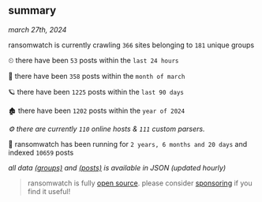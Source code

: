 
## summary
_march 27th, 2024_

ransomwatch is currently crawling `366` sites belonging to `181` unique groups

⏲ there have been `53` posts within the `last 24 hours`

🦈 there have been `358` posts within the `month of march`

🪐 there have been `1225` posts within the `last 90 days`

🏚 there have been `1202` posts within the `year of 2024`

_⚙️ there are currently `110` online hosts & `111` custom parsers._

🦕 ransomwatch has been running for `2 years, 6 months and 20 days` and indexed `10659` posts

_all data  [(groups)](http://ransomwhat.telemetry.ltd/groups) and [(posts)](http://ransomwhat.telemetry.ltd/posts) is available in JSON (updated hourly)_

> ransomwatch is fully [open source](https://github.com/joshhighet/ransomwatch#ransomwatch--). please consider [sponsoring](https://github.com/sponsors/joshhighet) if you find it useful!

